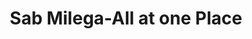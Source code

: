 ---
title: "Sab Milega-All at one Place"
url: /karachi/sab-milega-all-at-one-place/
shop: boutique
---